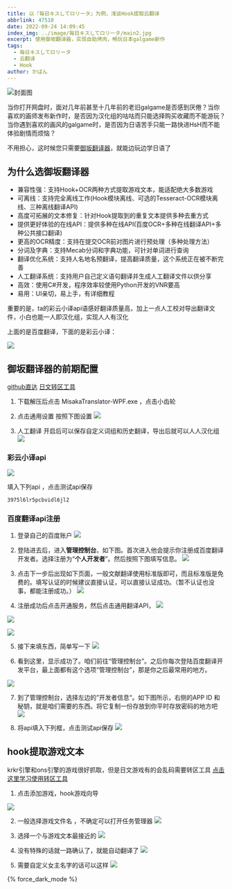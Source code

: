```yaml
---
title: 以『毎日キスしてロリータ』为例，浅谈Hook提取云翻译
abbrlink: 47510
date: 2022-09-24 14:09:45
index_img: ../image/毎日キスしてロリータ/main2.jpg
excerpt: 使用御坂翻译器，实现自助烤肉，畅玩日本galgame新作
tags:
  - 毎日キスしてロリータ
  - 云翻译
  - Hook
author: かばん
---
```


![封面图](../image/毎日キスしてロリータ/main2.jpg)

当你打开网盘时，面对几年前甚至十几年前的老旧galgame是否感到厌倦？当你喜欢的画师发布新作时，是否因为汉化组的咕咕而只能选择购买收藏而不能游玩？当你遇到喜欢的画风的galgame时，是否因为日语苦手只能一路快进HsH而不能体验剧情而烦恼？

不用担心，这时候您只需要[御坂翻译器](https://github.com/hanmin0822/MisakaTranslator)，就能边玩边学日语了

## 为什么选御坂翻译器

* 兼容性强：支持Hook+OCR两种方式提取游戏文本，能适配绝大多数游戏
* 可离线：支持完全离线工作(Hook模块离线、可选的Tesseract-OCR模块离线、三种离线翻译API)
* 高度可拓展的文本修复：针对Hook提取到的重复文本提供多种去重方式
* 提供更好体验的在线API：提供多种在线API(百度OCR+多种在线翻译API+多种公共接口翻译)
* 更高的OCR精度：支持在提交OCR前对图片进行预处理（多种处理方法）
* 分词及字典：支持Mecab分词和字典功能，可针对单词进行查询
* 翻译优化系统：支持人名地名预翻译，提高翻译质量，这个系统正在被不断完善
* 人工翻译系统：支持用户自己定义语句翻译并生成人工翻译文件以供分享
* 高效：使用C#开发，程序效率较使用Python开发的VNR要高
* 易用：UI亲切，易上手，有详细教程

重要的是，ta的彩云小译api语感好翻译质量高，加上一点人工校对导出翻译文件，小白也能一人即汉化组，实现人人有汉化

上面的是百度翻译，下面的是彩云小译：

![](../image/毎日キスしてロリータ/test.png)


## 御坂翻译器的前期配置

<a class="btn" href="https://github.com/hanmin0822/MisakaTranslator/releases" title="鼠标悬停显示链接"> github直达</a>
<a class="btn" href="https://github.com/xupefei/Locale-Emulator/releases" title="鼠标悬停显示链接"> 日文转区工具</a>


1. 下载解压后点击 MisakaTranslator-WPF.exe ，点击小齿轮 

2. 点击通用设置 按照下图设置
![](../image/毎日キスしてロリータ/通用设置.jpg)

3. 人工翻译 开启后可以保存自定义词组和历史翻译，导出后就可以人人汉化组
![](../image/毎日キスしてロリータ/人工翻译.jpg)

### 彩云小译api

![](../image/毎日キスしてロリータ/彩云小译.jpg)

填入下列api ，点击测试api保存

```
3975l6lr5pcbvidl6jl2
```

### 百度翻译api注册


1. 登录自己的百度账户
![](http://pic3.zhimg.com/v2-1f10de82deeab892c4e1a8bc92547216_r.jpg)

2. 登陆进去后，进入**管理控制台**。如下图。首次进入他会提示你注册成百度翻译开发者。选择注册为“**个人开发者**”。然后按照下图填写信息。
![](http://pic2.zhimg.com/v2-d83f9dc0eb993a7f049eb32193976d49_r.jpg)

3. 点击下一步后出现如下页面，一般文献翻译使用标准版即可，而且标准版是免费的。填写认证的时候建议直接认证，可以直接认证成功。（暂不认证也没事，都能注册成功。）
![](https://pic4.zhimg.com/v2-24cb7c4b08f1c8b678a9f00ee102f9eb_r.jpg)

4. 注册成功后点击开通服务，然后点击通用翻译API，
![](https://pic1.zhimg.com/v2-4bd102c5717053689cbf7311ae6757c8_r.jpg)

![](https://pic3.zhimg.com/v2-eced387d402c20900b607a817547016a_r.jpg)

![](https://pic3.zhimg.com/v2-04dfdb02edae4229f9945899bbe0f736_r.jpg)

5. 接下来填东西，简单写一下
![](https://pic1.zhimg.com/v2-ef4d80c30dd1ec2ac6121ae57d1e6124_r.jpg)

6. 看到这里，显示成功了。咱们前往“管理控制台”。之后你每次登陆百度翻译开发平台，最上面都有这个选项“管理控制台”，那是你之后最常用的地方。

![](https://pic4.zhimg.com/v2-8d450623457385669956b8067daeecd3_r.jpg)

7. 到了管理控制台，选择左边的”开发者信息“。如下图所示，右侧的APP ID 和秘钥，就是咱们需要的东西。将它复制一份存放到你平时存放密码的地方吧
![](https://pic4.zhimg.com/v2-b7887028476db68165bcb8a024bd9f1f_r.jpg)

8. 将api填入下列框，点击测试api保存
![](../image/毎日キスしてロリータ/百度.jpg)

## hook提取游戏文本

krkr引擎和ons引擎的游戏很好抓取，但是日文游戏有的会乱码需要转区工具
[点击这里学习使用转区工具](https://www.bilibili.com/read/cv6506213/)

1. 点击添加游戏，hook游戏向导

![](../image/毎日キスしてロリータ/hook.png)

2. 一般选择游戏文件名 ，不确定可以打开任务管理器
![](../image/毎日キスしてロリータ/游戏翻译向导.png)

3. 选择一个与游戏文本最接近的 
![](../image/毎日キスしてロリータ/2.png)

4. 没有特殊的话就一路确认了，就能自动翻译了
![](../image/毎日キスしてロリータ/4.png)

5. 需要自定义女主名字的话可以这样
![](../image/毎日キスしてロリータ/6.png)


{% force_dark_mode %}
